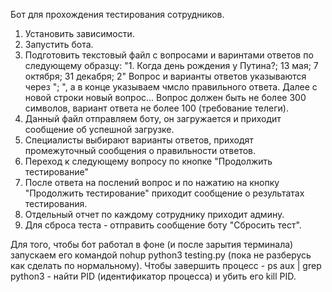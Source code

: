 Бот для прохождения тестирования сотрудников.

1. Установить зависимости.
2. Запустить бота.
3. Подготовить текстовый файл с вопросами и варинтами ответов по следующему образцу:
    "1. Когда день рождения у Путина?; 13 мая; 7 октября; 31 декабря; 2"
    Вопрос и варианты ответов указываются через "; ", а в конце указываем чмсло правильного ответа.
    Далее с новой строки новый вопрос... Вопрос должен быть не более 300 символов, вариант ответа не более 100 (требование телеги).
4. Данный файл отправляем боту, он загружается и приходит сообщение об успешной загрузке.
5. Специалисты выбирают варианты ответов, приходят промежуточный сообщения о правильности ответов.
6. Переход к следующему вопросу по кнопке "Продолжить тестирование"
7. После ответа на послений вопрос и по нажатию на кнопку "Продолжить тестирование" приходит сообщение о результатах тестирования.
8. Отдельный отчет по каждому сотруднику приходит админу.
9. Для сброса теста - отправить сообщение боту "Сбросить тест".

Для того, чтобы бот работал в фоне (и после зарытия терминала) запускаем его командой nohup python3 testing.py (пока не разберусь как сделать по нормальному). Чтобы завершить процесс - ps aux | grep python3 - найти PID (идентификатор процесса) и убить его kill PID.